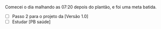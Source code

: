 Comecei o dia malhando as 07:20 depois do plantão, e foi uma meta batida.

- [ ] Passo 2 para o projeto da [Versão 1.0] 
- [ ] Estudar [PB saúde]